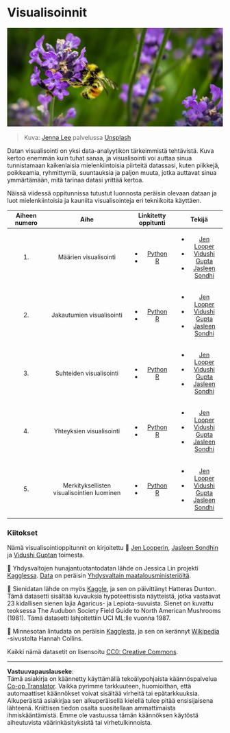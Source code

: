 <!--
CO_OP_TRANSLATOR_METADATA:
{
  "original_hash": "1441550a0d789796b2821e04f7f4cc94",
  "translation_date": "2025-08-26T22:41:25+00:00",
  "source_file": "3-Data-Visualization/README.md",
  "language_code": "fi"
}
-->
# Visualisoinnit

![mehiläinen laventelikukassa](../../../translated_images/bee.0aa1d91132b12e3a8994b9ca12816d05ce1642010d9b8be37f8d37365ba845cf.fi.jpg)
> Kuva: <a href="https://unsplash.com/@jenna2980?utm_source=unsplash&utm_medium=referral&utm_content=creditCopyText">Jenna Lee</a> palvelussa <a href="https://unsplash.com/s/photos/bees-in-a-meadow?utm_source=unsplash&utm_medium=referral&utm_content=creditCopyText">Unsplash</a>

Datan visualisointi on yksi data-analyytikon tärkeimmistä tehtävistä. Kuva kertoo enemmän kuin tuhat sanaa, ja visualisointi voi auttaa sinua tunnistamaan kaikenlaisia mielenkiintoisia piirteitä datassasi, kuten piikkejä, poikkeamia, ryhmittymiä, suuntauksia ja paljon muuta, jotka auttavat sinua ymmärtämään, mitä tarinaa datasi yrittää kertoa.

Näissä viidessä oppitunnissa tutustut luonnosta peräisin olevaan dataan ja luot mielenkiintoisia ja kauniita visualisointeja eri tekniikoita käyttäen.

| Aiheen numero | Aihe | Linkitetty oppitunti | Tekijä |
| :-----------: | :--: | :------------------: | :----: |
| 1. | Määrien visualisointi | <ul> <li> [Python](09-visualization-quantities/README.md)</li>  <li>[R](../../../3-Data-Visualization/R/09-visualization-quantities) </li> </ul>|<ul> <li> [Jen Looper](https://twitter.com/jenlooper)</li><li> [Vidushi Gupta](https://github.com/Vidushi-Gupta)</li> <li>[Jasleen Sondhi](https://github.com/jasleen101010)</li></ul> |
| 2. | Jakautumien visualisointi | <ul> <li> [Python](10-visualization-distributions/README.md)</li>  <li>[R](../../../3-Data-Visualization/R/10-visualization-distributions) </li> </ul>|<ul> <li> [Jen Looper](https://twitter.com/jenlooper)</li><li> [Vidushi Gupta](https://github.com/Vidushi-Gupta)</li> <li>[Jasleen Sondhi](https://github.com/jasleen101010)</li></ul> |
| 3. | Suhteiden visualisointi | <ul> <li> [Python](11-visualization-proportions/README.md)</li>  <li>[R](../../../3-Data-Visualization) </li> </ul>|<ul> <li> [Jen Looper](https://twitter.com/jenlooper)</li><li> [Vidushi Gupta](https://github.com/Vidushi-Gupta)</li> <li>[Jasleen Sondhi](https://github.com/jasleen101010)</li></ul> |
| 4. | Yhteyksien visualisointi | <ul> <li> [Python](12-visualization-relationships/README.md)</li>  <li>[R](../../../3-Data-Visualization) </li> </ul>|<ul> <li> [Jen Looper](https://twitter.com/jenlooper)</li><li> [Vidushi Gupta](https://github.com/Vidushi-Gupta)</li> <li>[Jasleen Sondhi](https://github.com/jasleen101010)</li></ul> |
| 5. | Merkityksellisten visualisointien luominen | <ul> <li> [Python](13-meaningful-visualizations/README.md)</li>  <li>[R](../../../3-Data-Visualization) </li> </ul>|<ul> <li> [Jen Looper](https://twitter.com/jenlooper)</li><li> [Vidushi Gupta](https://github.com/Vidushi-Gupta)</li> <li>[Jasleen Sondhi](https://github.com/jasleen101010)</li></ul> |

### Kiitokset

Nämä visualisointioppitunnit on kirjoitettu 🌸 [Jen Looperin](https://twitter.com/jenlooper), [Jasleen Sondhin](https://github.com/jasleen101010) ja [Vidushi Guptan](https://github.com/Vidushi-Gupta) toimesta.

🍯 Yhdysvaltojen hunajantuotantodatan lähde on Jessica Lin projekti [Kagglessa](https://www.kaggle.com/jessicali9530/honey-production). [Data](https://usda.library.cornell.edu/concern/publications/rn301137d) on peräisin [Yhdysvaltain maatalousministeriöltä](https://www.nass.usda.gov/About_NASS/index.php).

🍄 Sienidatan lähde on myös [Kaggle](https://www.kaggle.com/hatterasdunton/mushroom-classification-updated-dataset), ja sen on päivittänyt Hatteras Dunton. Tämä datasetti sisältää kuvauksia hypoteettisista näytteistä, jotka vastaavat 23 kidallisen sienen lajia Agaricus- ja Lepiota-suvuista. Sienet on kuvattu teoksessa The Audubon Society Field Guide to North American Mushrooms (1981). Tämä datasetti lahjoitettiin UCI ML:lle vuonna 1987.

🦆 Minnesotan lintudata on peräisin [Kagglesta](https://www.kaggle.com/hannahcollins/minnesota-birds), ja sen on kerännyt [Wikipedia](https://en.wikipedia.org/wiki/List_of_birds_of_Minnesota) -sivustolta Hannah Collins.

Kaikki nämä datasetit on lisensoitu [CC0: Creative Commons](https://creativecommons.org/publicdomain/zero/1.0/).

---

**Vastuuvapauslauseke**:  
Tämä asiakirja on käännetty käyttämällä tekoälypohjaista käännöspalvelua [Co-op Translator](https://github.com/Azure/co-op-translator). Vaikka pyrimme tarkkuuteen, huomioithan, että automaattiset käännökset voivat sisältää virheitä tai epätarkkuuksia. Alkuperäistä asiakirjaa sen alkuperäisellä kielellä tulee pitää ensisijaisena lähteenä. Kriittisen tiedon osalta suositellaan ammattimaista ihmiskääntämistä. Emme ole vastuussa tämän käännöksen käytöstä aiheutuvista väärinkäsityksistä tai virhetulkinnoista.